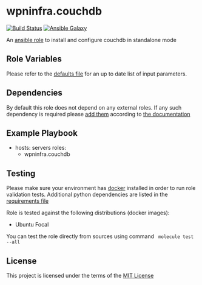# wpninfra.couchdb

[![Build Status](https://github.com/wpnops/ansible-role-couchdb/workflows/ci/badge.svg)](https://github.com/wpnops/ansible-role-couchdb/actions)
[![Ansible Galaxy](http://img.shields.io/badge/ansible--galaxy-wpninfra.couchdb-blue.svg)](https://galaxy.ansible.com/wpninfra/couchdb/)

An [ansible role](https://galaxy.ansible.com/wpninfra/couchdb) to install and configure couchdb in standalone mode

## Role Variables

Please refer to the [defaults file](/defaults/main.yml) for an up to date list of input parameters.

## Dependencies

By default this role does not depend on any external roles. If any such dependency is required please [add them](/meta/main.yml) according to [the documentation](http://docs.ansible.com/ansible/playbooks_roles.html#role-dependencies)

## Example Playbook

- hosts: servers
  roles:
     - wpninfra.couchdb

## Testing

Please make sure your environment has [docker](https://www.docker.com) installed in order to run role validation tests. Additional python dependencies are listed in the [requirements file](https://github.com/nephelaiio/ansible-role-requirements/blob/master/requirements.txt)

Role is tested against the following distributions (docker images):

  * Ubuntu Focal

You can test the role directly from sources using command ` molecule test --all`

## License

This project is licensed under the terms of the [MIT License](/LICENSE)
